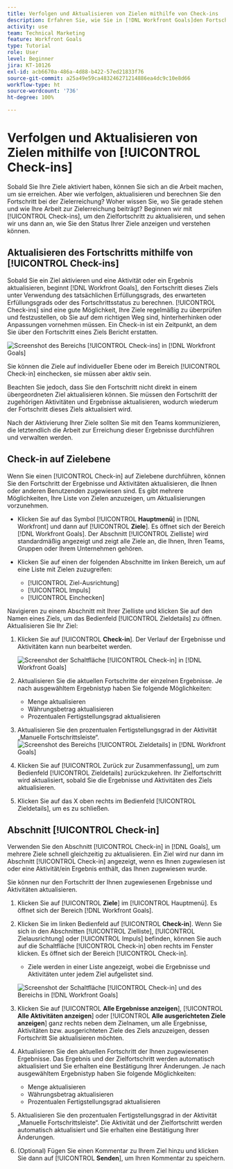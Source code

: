 ```yaml
---
title: Verfolgen und Aktualisieren von Zielen mithilfe von Check-ins
description: Erfahren Sie, wie Sie in [!DNL Workfront Goals]den Fortschritt Ihrer Ziele verfolgen, aktualisieren und berechnen können.
activity: use
team: Technical Marketing
feature: Workfront Goals
type: Tutorial
role: User
level: Beginner
jira: KT-10126
exl-id: acb6670a-486a-4d88-b422-57ed21833f76
source-git-commit: a25a49e59ca483246271214886ea4dc9c10e8d66
workflow-type: ht
source-wordcount: '736'
ht-degree: 100%

---
```


# Verfolgen und Aktualisieren von Zielen mithilfe von [!UICONTROL Check-ins]

Sobald Sie Ihre Ziele aktiviert haben, können Sie sich an die Arbeit machen, um sie erreichen. Aber wie verfolgen, aktualisieren und berechnen Sie den Fortschritt bei der Zielerreichung? Woher wissen Sie, wo Sie gerade stehen und wie Ihre Arbeit zur Zielerreichung beiträgt? Beginnen wir mit [!UICONTROL Check-ins], um den Zielfortschritt zu aktualisieren, und sehen wir uns dann an, wie Sie den Status Ihrer Ziele anzeigen und verstehen können.

## Aktualisieren des Fortschritts mithilfe von [!UICONTROL Check-ins]

Sobald Sie ein Ziel aktivieren und eine Aktivität oder ein Ergebnis aktualisieren, beginnt [!DNL Workfront Goals], den Fortschritt dieses Ziels unter Verwendung des tatsächlichen Erfüllungsgrads, des erwarteten Erfüllungsgrads oder des Fortschrittsstatus zu berechnen. [!UICONTROL Check-ins] sind eine gute Möglichkeit, Ihre Ziele regelmäßig zu überprüfen und festzustellen, ob Sie auf dem richtigen Weg sind, hinterherhinken oder Anpassungen vornehmen müssen. Ein Check-in ist ein Zeitpunkt, an dem Sie über den Fortschritt eines Ziels Bericht erstatten.

![Screenshot des Bereichs [!UICONTROL Check-ins] in [!DNL Workfront Goals]](assets/09-workfront-goals-check-ins.png)

Sie können die Ziele auf individueller Ebene oder im Bereich [!UICONTROL Check-in] einchecken, sie müssen aber aktiv sein.

Beachten Sie jedoch, dass Sie den Fortschritt nicht direkt in einem übergeordneten Ziel aktualisieren können. Sie müssen den Fortschritt der zugehörigen Aktivitäten und Ergebnisse aktualisieren, wodurch wiederum der Fortschritt dieses Ziels aktualisiert wird.

Nach der Aktivierung Ihrer Ziele sollten Sie mit den Teams kommunizieren, die letztendlich die Arbeit zur Erreichung dieser Ergebnisse durchführen und verwalten werden.

## Check-in auf Zielebene

Wenn Sie einen [!UICONTROL Check-in] auf Zielebene durchführen, können Sie den Fortschritt der Ergebnisse und Aktivitäten aktualisieren, die Ihnen oder anderen Benutzenden zugewiesen sind. Es gibt mehrere Möglichkeiten, Ihre Liste von Zielen anzuzeigen, um Aktualisierungen vorzunehmen.

* Klicken Sie auf das Symbol [!UICONTROL **Hauptmenü**] in [!DNL Workfront] und dann auf [!UICONTROL **Ziele**]. Es öffnet sich der Bereich [!DNL Workfront Goals]. Der Abschnitt [!UICONTROL Zielliste] wird standardmäßig angezeigt und zeigt alle Ziele an, die Ihnen, Ihren Teams, Gruppen oder Ihrem Unternehmen gehören.
* Klicken Sie auf einen der folgenden Abschnitte im linken Bereich, um auf eine Liste mit Zielen zuzugreifen:

   * [!UICONTROL Ziel-Ausrichtung]
   * [!UICONTROL Impuls]
   * [!UICONTROL Einchecken]

Navigieren zu einem Abschnitt mit Ihrer Zielliste und klicken Sie auf den Namen eines Ziels, um das Bedienfeld [!UICONTROL Zieldetails] zu öffnen. Aktualisieren Sie Ihr Ziel:

1. Klicken Sie auf [!UICONTROL **Check-in**]. Der Verlauf der Ergebnisse und Aktivitäten kann nun bearbeitet werden.

   ![Screenshot der Schaltfläche [!UICONTROL Check-in] in [!DNL Workfront Goals]](assets/10-workfront-goals-check-in-goal-level.png)

1. Aktualisieren Sie die aktuellen Fortschritte der einzelnen Ergebnisse. Je nach ausgewähltem Ergebnistyp haben Sie folgende Möglichkeiten:

   * Menge aktualisieren
   * Währungsbetrag aktualisieren
   * Prozentualen Fertigstellungsgrad aktualisieren

1. Aktualisieren Sie den prozentualen Fertigstellungsgrad in der Aktivität „Manuelle Fortschrittsleiste“.
   ![Screenshot des Bereichs [!UICONTROL Zieldetails] in [!DNL Workfront Goals]](assets/11-workfront-goals-goal-level-update-result-and-activity.png)

1. Klicken Sie auf [!UICONTROL Zurück zur Zusammenfassung], um zum Bedienfeld [!UICONTROL Zieldetails] zurückzukehren. Ihr Zielfortschritt wird aktualisiert, sobald Sie die Ergebnisse und Aktivitäten des Ziels aktualisieren.

1. Klicken Sie auf das X oben rechts im Bedienfeld [!UICONTROL Zieldetails], um es zu schließen.

## Abschnitt [!UICONTROL Check-in]

Verwenden Sie den Abschnitt [!UICONTROL Check-in] in [!DNL Goals], um mehrere Ziele schnell gleichzeitig zu aktualisieren. Ein Ziel wird nur dann im Abschnitt [!UICONTROL Check-in] angezeigt, wenn es Ihnen zugewiesen ist oder eine Aktivität/ein Ergebnis enthält, das Ihnen zugewiesen wurde.

Sie können nur den Fortschritt der Ihnen zugewiesenen Ergebnisse und Aktivitäten aktualisieren.

1. Klicken Sie auf [!UICONTROL **Ziele**] im [!UICONTROL Hauptmenü]. Es öffnet sich der Bereich [!DNL Workfront Goals].

1. Klicken Sie im linken Bedienfeld auf [!UICONTROL **Check-in**]. Wenn Sie sich in den Abschnitten [!UICONTROL Zielliste], [!UICONTROL Zielausrichtung] oder [!UICONTROL Impuls] befinden, können Sie auch auf die Schaltfläche [!UICONTROL Check-in] oben rechts im Fenster klicken. Es öffnet sich der Bereich [!UICONTROL Check-in].
   * Ziele werden in einer Liste angezeigt, wobei die Ergebnisse und Aktivitäten unter jedem Ziel aufgelistet sind.

   ![Screenshot der Schaltfläche [!UICONTROL Check-in] und des Bereichs in [!DNL Workfront Goals]](assets/12-workfront-goals-check-in-section-merged.jpeg)

1. Klicken Sie auf [!UICONTROL **Alle Ergebnisse anzeigen**], [!UICONTROL **Alle Aktivitäten anzeigen**] oder [!UICONTROL **Alle ausgerichteten Ziele anzeigen**] ganz rechts neben dem Zielnamen, um alle Ergebnisse, Aktivitäten bzw. ausgerichteten Ziele des Ziels anzuzeigen, dessen Fortschritt Sie aktualisieren möchten.

1. Aktualisieren Sie den aktuellen Fortschritt der Ihnen zugewiesenen Ergebnisse. Das Ergebnis und der Zielfortschritt werden automatisch aktualisiert und Sie erhalten eine Bestätigung Ihrer Änderungen. Je nach ausgewähltem Ergebnistyp haben Sie folgende Möglichkeiten:

   * Menge aktualisieren
   * Währungsbetrag aktualisieren
   * Prozentualen Fertigstellungsgrad aktualisieren

1. Aktualisieren Sie den prozentualen Fertigstellungsgrad in der Aktivität „Manuelle Fortschrittsleiste“. Die Aktivität und der Zielfortschritt werden automatisch aktualisiert und Sie erhalten eine Bestätigung Ihrer Änderungen.

1. (Optional) Fügen Sie einen Kommentar zu Ihrem Ziel hinzu und klicken Sie dann auf [!UICONTROL **Senden**], um Ihren Kommentar zu speichern.
